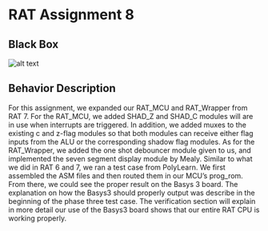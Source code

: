 # RAT Assignment 8

## Black Box
![alt text](https://i.imgur.com/U1SG6SA.png)

## Behavior Description

For this assignment, we expanded our RAT_MCU and RAT_Wrapper from RAT 7. For the RAT_MCU, we added SHAD_Z and SHAD_C modules will are in use when interrupts are triggered. In addition, we added muxes to the existing c and z-flag modules so that both modules can receive either flag inputs from the ALU or the corresponding shadow flag modules. As for the RAT_Wrapper, we added the one shot debouncer module given to us, and implemented the seven segment display module by Mealy. Similar to what we did in RAT 6 and 7, we ran a test case from PolyLearn. We first assembled the ASM files and then routed them in our MCU’s prog_rom. From there, we could see the proper result on the Basys 3 board. The explanation on how the Basys3 should properly output was describe in the beginning of the phase three test case. The verification section will explain in more detail our use of the Basys3 board shows that our entire RAT CPU is working properly.
